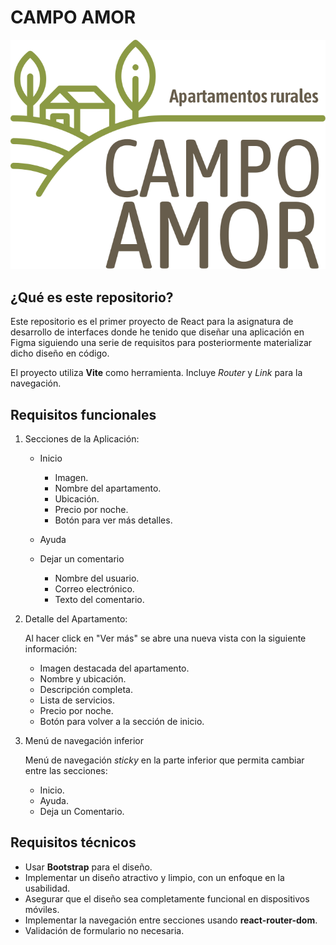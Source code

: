 # CAMPO AMOR

![Logo campo amor](public/logo/Logo.svg)

## ¿Qué es este repositorio?
Este repositorio es el primer proyecto de React para la asignatura de desarrollo de interfaces donde he tenido que diseñar una aplicación en Figma siguiendo una serie de requisitos para posteriormente materializar dicho diseño en código.

El proyecto utiliza **Vite** como herramienta. Incluye *Router* y *Link* para la navegación.

## Requisitos funcionales

1. Secciones de la Aplicación:
    + Inicio
        + Imagen.
        + Nombre del apartamento.
        + Ubicación.
        + Precio por noche.
        + Botón para ver más detalles.

    + Ayuda
    + Dejar un comentario
        + Nombre del usuario.
        + Correo electrónico.
        + Texto del comentario.


2. Detalle del Apartamento:
    
    Al hacer click en "Ver más" se abre una nueva vista con la siguiente información:

    + Imagen destacada del apartamento.
    + Nombre y ubicación.
    + Descripción completa.
    + Lista de servicios.
    + Precio por noche.
    + Botón para volver a la sección de inicio.

3. Menú de navegación inferior

    Menú de navegación *sticky* en la parte inferior que permita cambiar entre las secciones:

    + Inicio.
    + Ayuda.
    + Deja un Comentario.

## Requisitos técnicos
+ Usar **Bootstrap** para el diseño.
+ Implementar un diseño atractivo y limpio, con un enfoque en la usabilidad.
+ Asegurar que el diseño sea completamente funcional en dispositivos móviles.
+ Implementar la navegación entre secciones usando **react-router-dom**.
+ Validación de formulario no necesaria.
